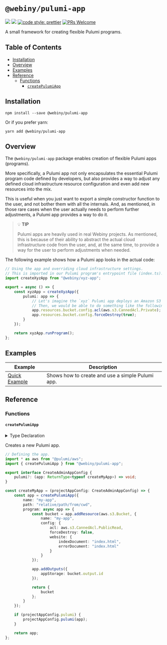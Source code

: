 # `@webiny/pulumi-app`

[![](https://img.shields.io/npm/dw/@webiny/pulumi-app.svg)](https://www.npmjs.com/package/@webiny/pulumi-app)
[![](https://img.shields.io/npm/v/@webiny/pulumi-app.svg)](https://www.npmjs.com/package/@webiny/pulumi-app)
[![code style: prettier](https://img.shields.io/badge/code_style-prettier-ff69b4.svg?style=flat-square)](https://github.com/prettier/prettier)
[![PRs Welcome](https://img.shields.io/badge/PRs-welcome-brightgreen.svg?style=flat-square)](http://makeapullrequest.com)

A small framework for creating flexible Pulumi programs.

## Table of Contents

- [Installation](#installation)
- [Overview](#overview)
- [Examples](#examples)
- [Reference](#reference)
    - [Functions](#functions)
        - [`createPulumiApp`](#createPulumiApp)

## Installation

```
npm install --save @webiny/pulumi-app
```

Or if you prefer yarn:

```
yarn add @webiny/pulumi-app
```

## Overview

The `@webiny/pulumi-app` package enables creation of flexible Pulumi apps (programs). 

More specifically, a Pulumi app not only encapsulates the essential Pulumi program code defined by developers, but also provides a way to adjust any defined cloud infrastructure resource configuration and even add new resources into the mix.

This is useful when you just want to export a simple constructor function to the user, and not bother them with all the internals. And, as mentioned, in those rare cases when the user actually needs to perform further adjustments, a Pulumi app provides a way to do it.   

> 💡 **TIP**
>
> Pulumi apps are heavily used in real Webiny projects. As mentioned, this is because of their ability to abstract the actual cloud infrastructure code from the user, and, at the same time, to provide a way for the user to perform adjustments when needed.

The following example shows how a Pulumi app looks in the actual code:

```ts
// Using the app and overriding cloud infrastructure settings.
// This is imported in our Pulumi program's entrypoint file (index.ts).
import createXyzApp from "@webiny/xyz-app";

export = async () => {
    const xyzApp = createXyzApp({
        pulumi: app => {
            // Let's imagine the `xyz` Pulumi app deploys an Amazon S3 bucket.
            // Then, we would be able to do something like the following:
            app.resources.bucket.config.acl(aws.s3.CannedAcl.Private);
            app.resources.bucket.config.forceDestroy(true);
        }
    });

    return xyzApp.runProgram();
};

```

## Examples

| Example                           | Description                                                     |
| --------------------------------- | --------------------------------------------------------------- |
| [Quick Example](./docs/examples/quickExample.md) | Shows how to create and use a simple Pulumi app. |

## Reference

### Functions

#### `createPulumiApp`

<details>
<summary>Type Declaration</summary>
<p>

```ts
export interface CreatePulumiAppParams<TResources extends Record<string, unknown>> {
    name: string;
    path: string;
    config?: Record<string, any>;
    program(app: PulumiApp): TResources | Promise<TResources>;
}

export declare function createPulumiApp<TResources extends Record<string, unknown>>(params: CreatePulumiAppParams<TResources>): PulumiApp<TResources>;
```

</p>
</details>

Creates a new Pulumi app.

```ts
// Defining the app.
import * as aws from "@pulumi/aws";
import { createPulumiApp } from "@webiny/pulumi-app";

export interface CreateAdminAppConfig {
    pulumi?: (app: ReturnType<typeof createMyApp>) => void;
}

const createMyApp = (projectAppConfig: CreateAdminAppConfig) => {
    const app = createPulumiApp({
        name: "my-app",
        path: "relative/path/from/cwd",
        program: async app => {
            const bucket = app.addResource(aws.s3.Bucket, {
                name: "my-app",
                config: {
                    acl: aws.s3.CannedAcl.PublicRead,
                    forceDestroy: false,
                    website: {
                        indexDocument: "index.html",
                        errorDocument: "index.html"
                    }
                }
            });

            app.addOutputs({
                appStorage: bucket.output.id
            });

            return {
                bucket
            };
        }
    });

    if (projectAppConfig.pulumi) {
        projectAppConfig.pulumi(app);
    }

    return app;
};
```
